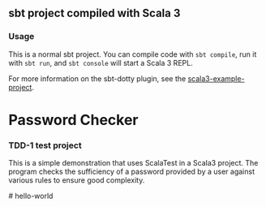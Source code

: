 ## sbt project compiled with Scala 3

### Usage

This is a normal sbt project. You can compile code with `sbt compile`, run it with `sbt run`, and `sbt console` will start a Scala 3 REPL.

For more information on the sbt-dotty plugin, see the
[scala3-example-project](https://github.com/scala/scala3-example-project/blob/main/README.md).


<h1>Password Checker</h1>

<h3>TDD-1 test project</h3>

<p>This is a simple demonstration that uses ScalaTest in a Scala3 project. The program checks the sufficiency of a password provided by a user against various rules to ensure good complexity.</p>
#   h e l l o - w o r l d 
 
 